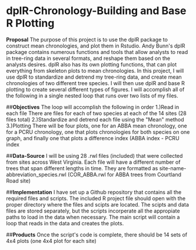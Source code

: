 # dplR-Chronology-Building and Base R Plotting
**Proposal**
The purpose of this project is to use the dplR package to construct mean chronologies, and plot them in Rstudio. Andy Bunn's dplR package contains numerous functions and tools that allow analysts to read in tree-ring data in several formats, and reshape them based on the analysts desires. dplR also has its own plotting functions, that can plot everything from skeleton plots to mean chronologies. In this project, I will use dplR to standardize and detrend my tree-ring data, and create mean chronologies of two different tree species. I will then use dplR and base R plotting to create several different types of figures. I will accomplish all of the following in a single nested loop that runs over two lists of my files.

##**Objectives**
  The loop will accomplish the following in order
    1.)Read in each file 
      There are files for each of two species at each of the 14 sites (28 files total)
    2.)Standardize and detrend each file using the "Mean" method
    3.)Plotting
      There will be four plots, one for an ABBA mean chronology, one for a PCRU chronology, one that plots chronologies for both species on one graph, and finally one that plots a difference index (ABBA index - PCRU index
      
##**Data-Source**
  I will be using 28 .rwl files (included) that were collected from sites across West Virginia. 
  Each file will have a different number of trees that span different lengths in time.
  They are formatted as site-name-abbreviation_species.rwl (COR_ABBA.rwl for ABBA trees from Courtland Road site)
  
##**Implementation**
  I have set up a Github repository that contains all the required files and scripts. The included R project file should open with the proper directory where the files and scipts are located. The scipts and data files are stored separately, but the scripts incorperate all the appropiate paths to load in the data when necessary. The main script will contain a loop that reads in the data and creates the plots.
  
##**Products**
  Once the script's code is complete, there should be 14 sets of 4x4 plots (one 4x4 plot for each site)
